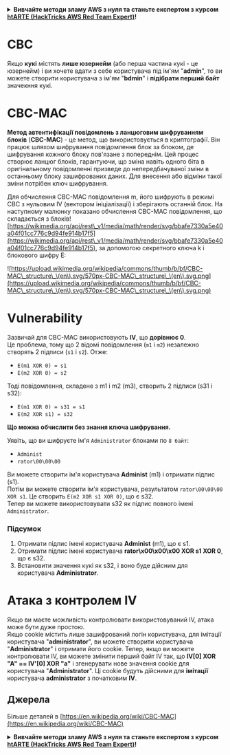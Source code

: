 

<details>

<summary><strong>Вивчайте методи зламу AWS з нуля та станьте експертом з курсом</strong> <a href="https://training.hacktricks.xyz/courses/arte"><strong>htARTE (HackTricks AWS Red Team Expert)</strong></a><strong>!</strong></summary>

* Ви працюєте в **компанії з кібербезпеки**? Хочете бачити **рекламу своєї компанії на HackTricks**? чи хочете отримати доступ до **останньої версії PEASS або завантажити HackTricks у форматі PDF**? Ознайомтеся з [**ПЛАНАМИ ПЕРЕДПЛАТИ**](https://github.com/sponsors/carlospolop)!
* Відкрийте для себе ексклюзивні [NFT](https://opensea.io/collection/the-peass-family) з нашої колекції [**The PEASS Family**](https://opensea.io/collection/the-peass-family)
* Отримайте офіційний [**PEASS & HackTricks swag**](https://peass.creator-spring.com)
* **Приєднуйтеся до [**💬**](https://emojipedia.org/speech-balloon/) [**Discord групи**](https://discord.gg/hRep4RUj7f) або [**telegram каналу**](https://t.me/peass) чи **підписуйтесь** на мене в **Twitter** 🐦[**@carlospolopm**](https://twitter.com/hacktricks_live)**.
* **Поділіться вашими хакерськими фішками, надіславши Pull Request до репозиторію [hacktricks](https://github.com/carlospolop/hacktricks) або [hacktricks-cloud](https://github.com/carlospolop/hacktricks-cloud)**.

</details>


# CBC

Якщо **кукі** містять **лише юзернейм** (або перша частина кукі - це юзернейм) і ви хочете вдати з себе користувача під ім'ям "**admin**", то ви можете створити користувача з ім'ям "**bdmin**" і **підібрати перший байт** значекння кукі.

# CBC-MAC

**Метод автентифікації повідомлень з ланцюговим шифруванням блоків** (**CBC-MAC**) - це метод, що використовується в криптографії. Він працює шляхом шифрування повідомлення блок за блоком, де шифрування кожного блоку пов'язане з попереднім. Цей процес створює ланцюг блоків, гарантуючи, що зміна навіть одного біта в оригінальному повідомленні призведе до непередбачуваної зміни в останньому блоку зашифрованих даних. Для внесення або відміни такої зміни потрібен ключ шифрування.

Для обчислення CBC-MAC повідомлення m, його шифрують в режимі CBC з нульовим IV (вектором ініціалізації) і зберігають останній блок. На наступному малюнку показано обчислення CBC-MAC повідомлення, що складається з блоків![https://wikimedia.org/api/rest\_v1/media/math/render/svg/bbafe7330a5e40a04f01cc776c9d94fe914b17f5](https://wikimedia.org/api/rest\_v1/media/math/render/svg/bbafe7330a5e40a04f01cc776c9d94fe914b17f5), за допомогою секретного ключа k і блокового шифру E:

![https://upload.wikimedia.org/wikipedia/commons/thumb/b/bf/CBC-MAC\_structure\_\(en\).svg/570px-CBC-MAC\_structure\_\(en\).svg.png](https://upload.wikimedia.org/wikipedia/commons/thumb/b/bf/CBC-MAC\_structure\_\(en\).svg/570px-CBC-MAC\_structure\_\(en\).svg.png)

# Vulnerability

Зазвичай для CBC-MAC використовують **IV**, що **дорівнює 0**.\
Це проблема, тому що 2 відомі повідомлення (`m1` і `m2`) незалежно створять 2 підписи (`s1` і `s2`). Отже:

* `E(m1 XOR 0) = s1`
* `E(m2 XOR 0) = s2`

Тоді повідомлення, складене з m1 і m2 (m3), створить 2 підписи (s31 і s32):

* `E(m1 XOR 0) = s31 = s1`
* `E(m2 XOR s1) = s32`

**Що можна обчислити без знання ключа шифрування.**

Уявіть, що ви шифруєте ім'я `Administrator` блоками по `8 байт`:

* `Administ`
* `rator\00\00\00`

Ви можете створити ім'я користувача **Administ** (m1) і отримати підпис (s1).\
Потім ви можете створити ім'я користувача, результатом `rator\00\00\00 XOR s1`. Це створить `E(m2 XOR s1 XOR 0)`, що є s32.\
Тепер ви можете використовувати s32 як підпис повного імені `Administrator`.

### Підсумок

1. Отримати підпис імені користувача **Administ** (m1), що є s1.
2. Отримати підпис імені користувача **rator\x00\x00\x00 XOR s1 XOR 0**, що є s32.
3. Встановити значення кукі як s32, і воно буде дійсним для користувача **Administrator**.

# Атака з контролем IV

Якщо ви маєте можливість контролювати використовуваний IV, атака може бути дуже простою.\
Якщо cookie містить лише зашифрований логін користувача, для імітації користувача "**administrator**", ви можете створити користувача "**Administrator**" і отримати його cookie. Тепер, якщо ви можете контролювати IV, ви можете змінити перший байт IV так, що **IV\[0] XOR "A" == IV'\[0] XOR "a"** і згенерувати нове значення cookie для користувача "**Administrator**". Ці cookie будуть дійсними для **імітації** користувача **administrator** з початковим **IV**.

## Джерела

Більше деталей в [https://en.wikipedia.org/wiki/CBC-MAC](https://en.wikipedia.org/wiki/CBC-MAC)


<details>

<summary><strong>Вивчайте методи зламу AWS з нуля та станьте експертом з курсом</strong> <a href="https://training.hacktricks.xyz/courses/arte"><strong>htARTE (HackTricks AWS Red Team Expert)</strong></a><strong>!</strong></summary>

* Ви працюєте в **компанії з кібербезпеки**? Хочете бачити **рекламу своєї компанії на HackTricks**? чи хочете отримати доступ до **останньої версії PEASS або завантажити HackTricks у форматі PDF**? Ознайомтеся з [**ПЛАНАМИ ПЕРЕДПЛАТИ**](https://github.com/sponsors/carlospolop)!
* Відкрийте для себе ексклюзивні [NFT](https://opensea.io/collection/the-peass-family) з нашої колекції [**The PEASS Family**](https://opensea.io/collection/the-peass-family)
* Отримайте офіційний [**PEASS & HackTricks swag**](https://peass.creator-spring.com)
* **Приєднуйтеся до [**💬**](https://emojipedia.org/speech-balloon/) [**Discord групи**](https://discord.gg/hRep4RUj7f) або [**telegram каналу**](https://t.me/peass) чи **підписуйтесь** на мене в **Twitter** 🐦[**@carlospolopm**](https://twitter.com/hacktricks_live)**.
* **Поділіться вашими хакерськими фішками, надіславши Pull Request до репозиторію [hacktricks](https://github.com/carlospolop/hacktricks) або [hacktricks-cloud](https://github.com/carlospolop/hacktricks-cloud)**.

</details>


